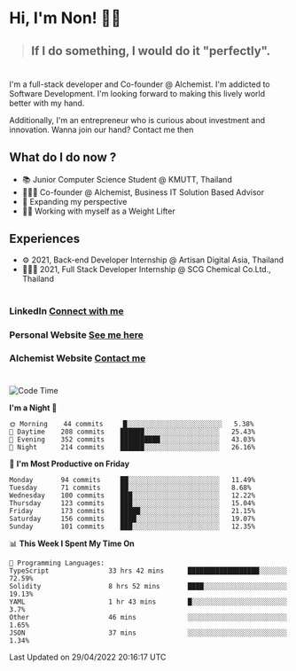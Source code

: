 # Hi, I'm Non! 🖐🏻

> ## If I do something, I would do it "perfectly".

#

I'm a full-stack developer and Co-founder @ Alchemist. I'm addicted to Software Development. I'm looking forward to making this lively world better with my hand.

Additionally, I'm an entrepreneur who is curious about investment and innovation. Wanna join our hand? Contact me then

## What do I do now ?

- 📚 Junior Computer Science Student @ KMUTT, Thailand
- 🧑🏻‍💻 Co-founder @ Alchemist, Business IT Solution Based Advisor
- 🌈 Expanding my perspective
- 🏋🏻 Working with myself as a Weight Lifter

## Experiences

- ⚙️ 2021, Back-end Developer Internship @ Artisan Digital Asia, Thailand
- 🧑🏻‍💻 2021, Full Stack Developer Internship @ SCG Chemical Co.Ltd., Thailand

#

### LinkedIn [Connect with me](https://www.linkedin.com/in/non-nontra/)

### Personal Website [See me here](https://nonnontra.com/)

### Alchemist Website [Contact me](https://alchemist-softwarehouse.co/)

#

<!--START_SECTION:waka-->
![Code Time](http://img.shields.io/badge/Code%20Time-1%2C638%20hrs%2045%20mins-blue)

**I'm a Night 🦉** 

```text
🌞 Morning    44 commits     █░░░░░░░░░░░░░░░░░░░░░░░░   5.38% 
🌆 Daytime    208 commits    ██████░░░░░░░░░░░░░░░░░░░   25.43% 
🌃 Evening    352 commits    ██████████░░░░░░░░░░░░░░░   43.03% 
🌙 Night      214 commits    ██████░░░░░░░░░░░░░░░░░░░   26.16%

```
📅 **I'm Most Productive on Friday** 

```text
Monday       94 commits     ██░░░░░░░░░░░░░░░░░░░░░░░   11.49% 
Tuesday      71 commits     ██░░░░░░░░░░░░░░░░░░░░░░░   8.68% 
Wednesday    100 commits    ███░░░░░░░░░░░░░░░░░░░░░░   12.22% 
Thursday     123 commits    ███░░░░░░░░░░░░░░░░░░░░░░   15.04% 
Friday       173 commits    █████░░░░░░░░░░░░░░░░░░░░   21.15% 
Saturday     156 commits    ████░░░░░░░░░░░░░░░░░░░░░   19.07% 
Sunday       101 commits    ███░░░░░░░░░░░░░░░░░░░░░░   12.35%

```


📊 **This Week I Spent My Time On** 

```text
💬 Programming Languages: 
TypeScript               33 hrs 42 mins      ██████████████████░░░░░░░   72.59% 
Solidity                 8 hrs 52 mins       ████░░░░░░░░░░░░░░░░░░░░░   19.13% 
YAML                     1 hr 43 mins        █░░░░░░░░░░░░░░░░░░░░░░░░   3.7% 
Other                    46 mins             ░░░░░░░░░░░░░░░░░░░░░░░░░   1.65% 
JSON                     37 mins             ░░░░░░░░░░░░░░░░░░░░░░░░░   1.34%

```


 Last Updated on 29/04/2022 20:16:17 UTC
<!--END_SECTION:waka-->
